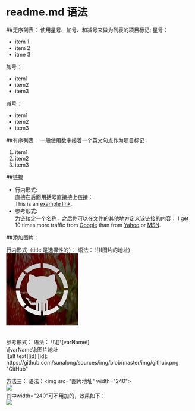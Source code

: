 readme.md 语法
=========

##无序列表：
使用星号、加号、和减号来做为列表的项目标记:
星号：

* item 1
* item 2
* itme 3

加号：
+ item1
+ item2
+ item3

减号：
- item1
- item2
- item3

##有序列表：
一般使用数字接着一个英文句点作为项目标记：<br>
1. item1<br>
2. item2<br>
3. item3<br>


##链接
* 行内形式:<br>
直接在后面用括号直接接上链接：<br>
This is an [example link](http://example.com/).
* 参考形式:<br>
为链接定一个名称，之后你可以在文件的其他地方定义该链接的内容：
I get 10 times more traffic from [Google][1] than from
[Yahoo][2] or [MSN][3].

[1]: http://google.com/ "Google"
[2]: http://search.yahoo.com/ "Yahoo Search"
[3]: http://search.msn.com/ "MSN Search"
##添加图片：

行内形式（title 是选择性的）：
语法：
\!\[\]\(图片的地址\)
<br>
![alt text](https://github.com/sunalong/sources/blob/master/img/cat.png "Cat")

<br>
参考形式：
语法：
\!\[]\[varName\]<br>
\[varName\]:图片地址
<br>
![alt text][id]
[id]: https://github.com/sunalong/sources/img/blob/master/img/github.png "GitHub"

方法三：
语法：\<img src="图片地址" width="240"\>
<br>
<img src="http://f.cl.ly/items/0W2i0E151s0B3S3x3E3W/ogp_.jpg" width="240">
<br>其中width="240"可不用加的，效果如下：<br>
<img src="http://f.cl.ly/items/0W2i0E151s0B3S3x3E3W/ogp_.jpg">
